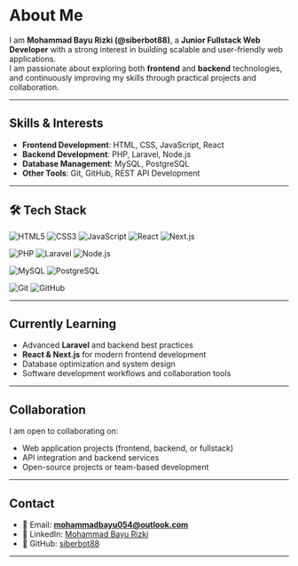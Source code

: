 # About Me

I am **Mohammad Bayu Rizki (@siberbot88)**, a **Junior Fullstack Web Developer** with a strong interest in building scalable and user-friendly web applications.  
I am passionate about exploring both **frontend** and **backend** technologies, and continuously improving my skills through practical projects and collaboration.  

---

## Skills & Interests
- **Frontend Development**: HTML, CSS, JavaScript, React  
- **Backend Development**: PHP, Laravel, Node.js  
- **Database Management**: MySQL, PostgreSQL  
- **Other Tools**: Git, GitHub, REST API Development  

---

## 🛠 Tech Stack

![HTML5](https://img.shields.io/badge/HTML5-E34F26?style=for-the-badge&logo=html5&logoColor=white)
![CSS3](https://img.shields.io/badge/CSS3-1572B6?style=for-the-badge&logo=css3&logoColor=white)
![JavaScript](https://img.shields.io/badge/JavaScript-F7DF1E?style=for-the-badge&logo=javascript&logoColor=black)
![React](https://img.shields.io/badge/React-20232A?style=for-the-badge&logo=react&logoColor=61DAFB)
![Next.js](https://img.shields.io/badge/Next.js-000000?style=for-the-badge&logo=nextdotjs&logoColor=white)

![PHP](https://img.shields.io/badge/PHP-777BB4?style=for-the-badge&logo=php&logoColor=white)
![Laravel](https://img.shields.io/badge/Laravel-FF2D20?style=for-the-badge&logo=laravel&logoColor=white)
![Node.js](https://img.shields.io/badge/Node.js-339933?style=for-the-badge&logo=nodedotjs&logoColor=white)

![MySQL](https://img.shields.io/badge/MySQL-4479A1?style=for-the-badge&logo=mysql&logoColor=white)
![PostgreSQL](https://img.shields.io/badge/PostgreSQL-4169E1?style=for-the-badge&logo=postgresql&logoColor=white)

![Git](https://img.shields.io/badge/Git-F05032?style=for-the-badge&logo=git&logoColor=white)
![GitHub](https://img.shields.io/badge/GitHub-181717?style=for-the-badge&logo=github&logoColor=white)

---

## Currently Learning
- Advanced **Laravel** and backend best practices  
- **React & Next.js** for modern frontend development  
- Database optimization and system design  
- Software development workflows and collaboration tools  

---

## Collaboration
I am open to collaborating on:
- Web application projects (frontend, backend, or fullstack)  
- API integration and backend services  
- Open-source projects or team-based development  

---

## Contact
- 📧 Email: **mohammadbayu054@outlook.com**  
- 💼 LinkedIn: [Mohammad Bayu Rizki](https://www.linkedin.com/in/mohammad-bayu-rizki-5a728328b)  
- 🐙 GitHub: [siberbot88](https://github.com/siberbot88)  

---
